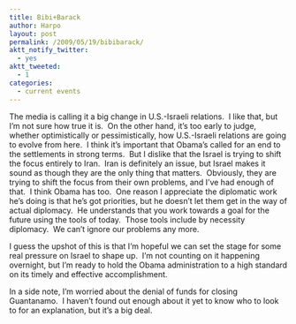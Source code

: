 ```yaml
---
title: Bibi+Barack
author: Harpo
layout: post
permalink: /2009/05/19/bibibarack/
aktt_notify_twitter:
  - yes
aktt_tweeted:
  - 1
categories:
  - current events
---
```

The media is calling it a big change in U.S.-Israeli relations.  I like that, but I&#8217;m not sure how true it is.  On the other hand, it&#8217;s too early to judge, whether optimistically or pessimistically, how U.S.-Israeli relations are going to evolve from here.  I think it&#8217;s important that Obama&#8217;s called for an end to the settlements in strong terms.  But I dislike that the Israel is trying to shift the focus entirely to Iran.  Iran is definitely an issue, but Israel makes it sound as though they are the only thing that matters.  Obviously, they are trying to shift the focus from their own problems, and I&#8217;ve had enough of that.  I think Obama has too.  One reason I appreciate the diplomatic work he&#8217;s doing is that he&#8217;s got priorities, but he doesn&#8217;t let them get in the way of actual diplomacy.  He understands that you work towards a goal for the future using the tools of today.  Those tools include by necessity diplomacy.  We can&#8217;t ignore our problems any more.

I guess the upshot of this is that I&#8217;m hopeful we can set the stage for some real pressure on Israel to shape up.  I&#8217;m not counting on it happening overnight, but I&#8217;m ready to hold the Obama administration to a high standard on its timely and effective accomplishment.

In a side note, I&#8217;m worried about the denial of funds for closing Guantanamo.  I haven&#8217;t found out enough about it yet to know who to look to for an explanation, but it&#8217;s a big deal.